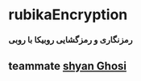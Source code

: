 # rubikaEncryption
### رمزنگاری و رمزگشایی روبیکا با روبی

## teammate [shyan Ghosi](github.com/shadowcoder2022/)
